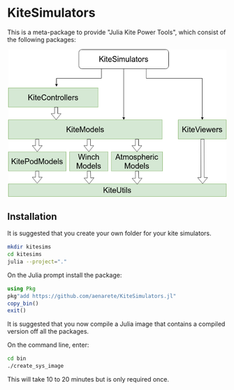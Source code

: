 # KiteSimulators

This is a meta-package to provide "Julia Kite Power Tools", which consist of the following packages:
<p align="center"><img src="./docs/kite_power_tools.png" width="500" /></p>

## Installation
It is suggested that you create your own folder for your kite simulators.
```bash
mkdir kitesims
cd kitesims
julia --project="."
```
On the Julia prompt install the package:
```julia
using Pkg
pkg"add https://github.com/aenarete/KiteSimulators.jl"
copy_bin()
exit()
```
It is suggested that you now compile a Julia image that contains a compiled version off all the packages.

On the command line, enter:
```bash
cd bin
./create_sys_image
```
This will take 10 to 20 minutes but is only required once.



